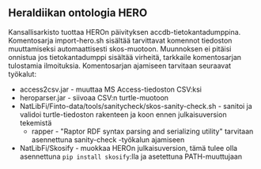 ## Heraldiikan ontologia HERO

Kansallisarkisto tuottaa HEROn päivityksen accdb-tietokantadumppina.
Komentosarja import-hero.sh sisältää tarvittavat komennot tiedoston muuttamiseksi automaattisesti skos-muotoon. Muunnoksen ei pitäisi onnistua jos tietokantadumppi sisältää virheitä, tarkkaile komentosarjan tulostamia ilmoituksia. Komentosarjan ajamiseen tarvitaan seuraavat työkalut:

- access2csv.jar - muuttaa MS Access-tiedoston CSV:ksi
- heroparser.jar - siivoaa CSV:n turtle-muotoon
- NatLibFi/Finto-data/tools/sanitycheck/skos-sanity-check.sh - sanitoi ja validoi turtle-tiedoston rakenteen ja koon ennen julkaisuversion tekemistä
  - rapper - "Raptor RDF syntax parsing and serializing utility" tarvitaan asennettuna sanity-check -työkalun ajamiseen
- NatLibFi/Skosify - muokkaa HEROn julkaisuversion, tämä tulee olla asennettuna `pip install skosify`:lla ja asetettuna PATH-muuttujaan

